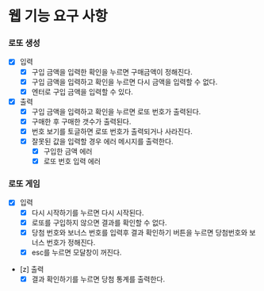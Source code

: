 # 웹 기능 요구 사항

### 로또 생성

- [x] 입력
  - [x] 구입 금액을 입력한 확인을 누르면 구매금액이 정해진다.
  - [x] 구입 금액을 입력하고 확인을 누르면 다시 금액을 입력할 수 없다.
  - [x] 엔터로 구입 금액을 입력할 수 있다.
- [x] 출력
  - [x] 구입 금액을 입력하고 확인을 누르면 로또 번호가 출력된다.
  - [x] 구매한 후 구매한 갯수가 출력된다.
  - [x] 번호 보기를 토글하면 로또 번호가 출력되거나 사라진다.
  - [x] 잘못된 값을 입력할 경우 에러 메시지를 출력한다.
    - [x] 구입한 금액 에러
    - [x] 로또 번호 입력 에러

### 로또 게임

- [x] 입력
  - [x] 다시 시작하기를 누르면 다시 시작된다.
  - [x] 로또를 구입하지 않으면 결과를 확인할 수 없다.
  - [x] 당첨 번호와 보너스 번호를 입력후 결과 확인하기 버튼을 누르면 당첨번호와 보너스 번호가 정해진다.
  - [x] esc를 누르면 모달창이 꺼진다.
- [z] 출력
  - [x] 결과 확인하기를 누르면 당첨 통계를 출력한다.
